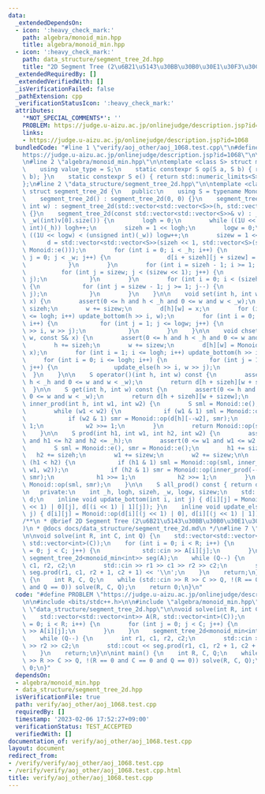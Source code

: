 ```yaml
---
data:
  _extendedDependsOn:
  - icon: ':heavy_check_mark:'
    path: algebra/monoid_min.hpp
    title: algebra/monoid_min.hpp
  - icon: ':heavy_check_mark:'
    path: data_structure/segment_tree_2d.hpp
    title: "2D Segment Tree (2\u6B21\u5143\u30BB\u30B0\u30E1\u30F3\u30C8\u6728)"
  _extendedRequiredBy: []
  _extendedVerifiedWith: []
  _isVerificationFailed: false
  _pathExtension: cpp
  _verificationStatusIcon: ':heavy_check_mark:'
  attributes:
    '*NOT_SPECIAL_COMMENTS*': ''
    PROBLEM: https://judge.u-aizu.ac.jp/onlinejudge/description.jsp?id=1068
    links:
    - https://judge.u-aizu.ac.jp/onlinejudge/description.jsp?id=1068
  bundledCode: "#line 1 \"verify/aoj_other/aoj_1068.test.cpp\"\n#define PROBLEM \"\
    https://judge.u-aizu.ac.jp/onlinejudge/description.jsp?id=1068\"\n\n#include <bits/stdc++.h>\n\
    \n#line 2 \"algebra/monoid_min.hpp\"\n\ntemplate <class S> struct monoid_min {\n\
    \    using value_type = S;\n    static constexpr S op(S a, S b) { return std::min(a,\
    \ b); }\n    static constexpr S e() { return std::numeric_limits<S>::max(); }\n\
    };\n#line 2 \"data_structure/segment_tree_2d.hpp\"\n\ntemplate <class Monoid>\
    \ struct segment_tree_2d {\n   public:\n    using S = typename Monoid::value_type;\n\
    \    segment_tree_2d() : segment_tree_2d(0, 0) {}\n    segment_tree_2d(int h,\
    \ int w) : segment_tree_2d(std::vector<std::vector<S>>(h, std::vector<S>(w, Monoid::e())))\
    \ {}\n    segment_tree_2d(const std::vector<std::vector<S>>& v) : _h((int)v.size()),\
    \ _w((int)v[0].size()) {\n        logh = 0;\n        while ((1U << logh) < (unsigned\
    \ int)(_h)) logh++;\n        sizeh = 1 << logh;\n        logw = 0;\n        while\
    \ ((1U << logw) < (unsigned int)(_w)) logw++;\n        sizew = 1 << logw;\n  \
    \      d = std::vector<std::vector<S>>(sizeh << 1, std::vector<S>(sizew << 1,\
    \ Monoid::e()));\n        for (int i = 0; i < _h; i++) {\n            for (int\
    \ j = 0; j < _w; j++) {\n                d[i + sizeh][j + sizew] = v[i][j];\n\
    \            }\n        }\n        for (int i = sizeh - 1; i >= 1; i--) {\n  \
    \          for (int j = sizew; j < (sizew << 1); j++) {\n                update_bottom(i,\
    \ j);\n            }\n        }\n        for (int i = 0; i < (sizeh << 1); i++)\
    \ {\n            for (int j = sizew - 1; j >= 1; j--) {\n                update_else(i,\
    \ j);\n            }\n        }\n    }\n\n    void set(int h, int w, const S&\
    \ x) {\n        assert(0 <= h and h < _h and 0 <= w and w < _w);\n        h +=\
    \ sizeh;\n        w += sizew;\n        d[h][w] = x;\n        for (int i = 1; i\
    \ <= logh; i++) update_bottom(h >> i, w);\n        for (int i = 0; i <= logh;\
    \ i++) {\n            for (int j = 1; j <= logw; j++) {\n                update_else(h\
    \ >> i, w >> j);\n            }\n        }\n    }\n\n    void chset(int h, int\
    \ w, const S& x) {\n        assert(0 <= h and h < _h and 0 <= w and w < _w);\n\
    \        h += sizeh;\n        w += sizew;\n        d[h][w] = Monoid::op(d[h][w],\
    \ x);\n        for (int i = 1; i <= logh; i++) update_bottom(h >> i, w);\n   \
    \     for (int i = 0; i <= logh; i++) {\n            for (int j = 1; j <= logw;\
    \ j++) {\n                update_else(h >> i, w >> j);\n            }\n      \
    \  }\n    }\n\n    S operator()(int h, int w) const {\n        assert(0 <= h and\
    \ h < _h and 0 <= w and w < _w);\n        return d[h + sizeh][w + sizew];\n  \
    \  }\n\n    S get(int h, int w) const {\n        assert(0 <= h and h < _h and\
    \ 0 <= w and w < _w);\n        return d[h + sizeh][w + sizew];\n    }\n\n    S\
    \ inner_prod(int h, int w1, int w2) {\n        S sml = Monoid::e(), smr = Monoid::e();\n\
    \        while (w1 < w2) {\n            if (w1 & 1) sml = Monoid::op(sml, d[h][w1++]);\n\
    \            if (w2 & 1) smr = Monoid::op(d[h][--w2], smr);\n            w1 >>=\
    \ 1;\n            w2 >>= 1;\n        }\n        return Monoid::op(sml, smr);\n\
    \    }\n\n    S prod(int h1, int w1, int h2, int w2) {\n        assert(0 <= h1\
    \ and h1 <= h2 and h2 <= _h);\n        assert(0 <= w1 and w1 <= w2 and w2 <= _w);\n\
    \        S sml = Monoid::e(), smr = Monoid::e();\n        h1 += sizeh;\n     \
    \   h2 += sizeh;\n        w1 += sizew;\n        w2 += sizew;\n\n        while\
    \ (h1 < h2) {\n            if (h1 & 1) sml = Monoid::op(sml, inner_prod(h1++,\
    \ w1, w2));\n            if (h2 & 1) smr = Monoid::op(inner_prod(--h2, w1, w2),\
    \ smr);\n            h1 >>= 1;\n            h2 >>= 1;\n        }\n        return\
    \ Monoid::op(sml, smr);\n    }\n\n    S all_prod() const { return d[1][1]; }\n\
    \n   private:\n    int _h, logh, sizeh, _w, logw, sizew;\n    std::vector<std::vector<S>>\
    \ d;\n    inline void update_bottom(int i, int j) { d[i][j] = Monoid::op(d[(i\
    \ << 1) | 0][j], d[(i << 1) | 1][j]); }\n    inline void update_else(int i, int\
    \ j) { d[i][j] = Monoid::op(d[i][(j << 1) | 0], d[i][(j << 1) | 1]); }\n};\n\n\
    /**\n * @brief 2D Segment Tree (2\u6B21\u5143\u30BB\u30B0\u30E1\u30F3\u30C8\u6728\
    )\n * @docs docs/data_structure/segment_tree_2d.md\n */\n#line 7 \"verify/aoj_other/aoj_1068.test.cpp\"\
    \n\nvoid solve(int R, int C, int Q) {\n    std::vector<std::vector<int>> A(R,\
    \ std::vector<int>(C));\n    for (int i = 0; i < R; i++) {\n        for (int j\
    \ = 0; j < C; j++) {\n            std::cin >> A[i][j];\n        }\n    }\n   \
    \ segment_tree_2d<monoid_min<int>> seg(A);\n    while (Q--) {\n        int r1,\
    \ c1, r2, c2;\n        std::cin >> r1 >> c1 >> r2 >> c2;\n        std::cout <<\
    \ seg.prod(r1, c1, r2 + 1, c2 + 1) << '\\n';\n    }\n    return;\n}\n\nint main()\
    \ {\n    int R, C, Q;\n    while (std::cin >> R >> C >> Q, !(R == 0 and C == 0\
    \ and Q == 0)) solve(R, C, Q);\n    return 0;\n}\n"
  code: "#define PROBLEM \"https://judge.u-aizu.ac.jp/onlinejudge/description.jsp?id=1068\"\
    \n\n#include <bits/stdc++.h>\n\n#include \"algebra/monoid_min.hpp\"\n#include\
    \ \"data_structure/segment_tree_2d.hpp\"\n\nvoid solve(int R, int C, int Q) {\n\
    \    std::vector<std::vector<int>> A(R, std::vector<int>(C));\n    for (int i\
    \ = 0; i < R; i++) {\n        for (int j = 0; j < C; j++) {\n            std::cin\
    \ >> A[i][j];\n        }\n    }\n    segment_tree_2d<monoid_min<int>> seg(A);\n\
    \    while (Q--) {\n        int r1, c1, r2, c2;\n        std::cin >> r1 >> c1\
    \ >> r2 >> c2;\n        std::cout << seg.prod(r1, c1, r2 + 1, c2 + 1) << '\\n';\n\
    \    }\n    return;\n}\n\nint main() {\n    int R, C, Q;\n    while (std::cin\
    \ >> R >> C >> Q, !(R == 0 and C == 0 and Q == 0)) solve(R, C, Q);\n    return\
    \ 0;\n}"
  dependsOn:
  - algebra/monoid_min.hpp
  - data_structure/segment_tree_2d.hpp
  isVerificationFile: true
  path: verify/aoj_other/aoj_1068.test.cpp
  requiredBy: []
  timestamp: '2023-02-06 17:52:27+09:00'
  verificationStatus: TEST_ACCEPTED
  verifiedWith: []
documentation_of: verify/aoj_other/aoj_1068.test.cpp
layout: document
redirect_from:
- /verify/verify/aoj_other/aoj_1068.test.cpp
- /verify/verify/aoj_other/aoj_1068.test.cpp.html
title: verify/aoj_other/aoj_1068.test.cpp
---
```

